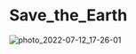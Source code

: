 # Save_the_Earth
![photo_2022-07-12_17-26-01](https://user-images.githubusercontent.com/16782151/178513822-a0388208-7241-4365-8881-47fe1b1e2eae.jpg)
